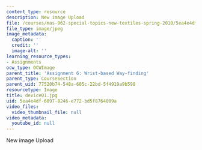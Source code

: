 ```yaml
---
content_type: resource
description: New image Upload
file: /courses/mas-962-special-topics-new-textiles-spring-2010/5ea4e4df60978246e772bd5f8764009a_device01.jpg
file_type: image/jpeg
image_metadata:
  caption: ''
  credit: ''
  image-alt: ''
learning_resource_types:
- Assignments
ocw_type: OCWImage
parent_title: 'Assignment 6: Wrist-based Way-finding'
parent_type: CourseSection
parent_uid: 77520b74-548a-605c-22bd-5f4919a9b598
resourcetype: Image
title: device01.jpg
uid: 5ea4e4df-6097-8246-e772-bd5f8764009a
video_files:
  video_thumbnail_file: null
video_metadata:
  youtube_id: null
---
```

New image Upload

